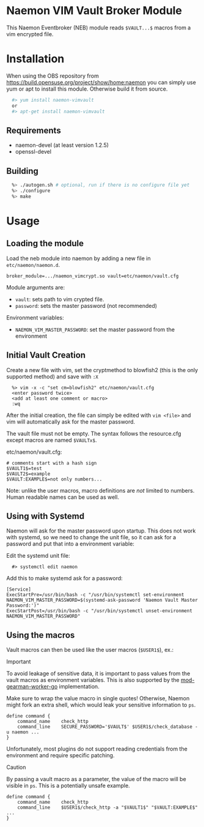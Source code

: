 Naemon VIM Vault Broker Module
==============================

This Naemon Eventbroker (NEB) module reads `$VAULT...$` macros from a vim encrypted
file.

Installation
============

When using the OBS repository from https://build.opensuse.org/project/show/home:naemon you can simply
use yum or apt to install this module. Otherwise build it from source.

```bash
  #> yum install naemon-vimvault
  or
  #> apt-get install naemon-vimvault
```

Requirements
------------

  - naemon-devel (at least version 1.2.5)
  - openssl-devel

Building
--------

```bash
  %> ./autogen.sh # optional, run if there is no configure file yet
  %> ./configure
  %> make
```

Usage
=====

Loading the module
------------------

Load the neb module into naemon by adding a new file in `etc/naemon/naemon.d`.

```
broker_module=.../naemon_vimcrypt.so vault=etc/naemon/vault.cfg
```

Module arguments are:

  - `vault`: sets path to vim crypted file.
  - `password`: sets the master password (not recommended)

Environment variables:

  - `NAEMON_VIM_MASTER_PASSWORD`: set the master password from the environment

Initial Vault Creation
----------------------

Create a new file with vim, set the cryptmethod to blowfish2 (this is the only
supported method) and save with `:X`

```
  %> vim -x -c "set cm=blowfish2" etc/naemon/vault.cfg
  <enter password twice>
  <add at least one comment or macro>
  :wq
```

After the initial creation, the file can simply be edited with `vim <file>` and
vim will automatically ask for the master password.

The vault file must not be empty. The syntax follows the resource.cfg except
macros are named `$VAULTx$`.

etc/naemon/vault.cfg:
```
# comments start with a hash sign
$VAULT1$=test
$VAULT2$=example
$VAULT:EXAMPLE$=not only numbers...
```

Note: unlike the user macros, macro definitions are _not_ limited to numbers. Human readable names can be used as well.

Using with Systemd
------------------
Naemon will ask for the master password upon startup. This does not work with
systemd, so we need to change the unit file, so it can ask for a password and
put that into a environment variable:

Edit the systemd unit file:
```
  #> systemctl edit naemon
```

Add this to make systemd ask for a password:
```
[Service]
ExecStartPre=/usr/bin/bash -c "/usr/bin/systemctl set-environment NAEMON_VIM_MASTER_PASSWORD=$(systemd-ask-password 'Naemon Vault Master Password:')"
ExecStartPost=/usr/bin/bash -c "/usr/bin/systemctl unset-environment NAEMON_VIM_MASTER_PASSWORD"
```

Using the macros
----------------
Vault macros can then be used like the user macros (`$USER1$`), ex.:

> [!IMPORTANT]  
> To avoid leakage of sensitive data, it is important to pass values from the vault macros as environment variables. 
> This is also supported by the [mod-gearman-worker-go](https://github.com/ConSol-Monitoring/mod-gearman-worker-go) implementation.
> 
> Make sure to wrap the value macro in single quotes! Otherwise, Naemon might fork an extra shell, which would leak your sensitive information to `ps`.

```
define command {
    command_name    check_http
    command_line    SECURE_PASSWORD='$VAULT$' $USER1$/check_database -u naemon ...
}
```
Unfortunately, most plugins do not support reading credentials from the environment and require specific patching.


> [!CAUTION]
> By passing a vault macro as a parameter, the value of the macro will be visible in `ps`.
> This is a potentially unsafe example.

```
define command {
    command_name    check_http
    command_line    $USER1$/check_http -a "$VAULT1$" "$VAULT:EXAMPLE$" ...
}
```

